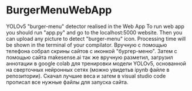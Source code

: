 # BurgerMenuWebApp
YOLOv5 "burger-menu" detector realised in the Web App
To run web app you should run "app.py" and go to the localhost:5000 website. Then you can upload any picture to detect "burger-menu" icon. Processing time will be shown in the terminal of your compilator.
Вручную с помощью телефона собрал скрины сайтов с иконкой "бургер-меню". Затем с помощью сайта makesense.ai так же вручную разметил, загрузил аннотации в google colab для тренировки модели YOLOv5, основанной на сверточных нейронных сетях (можно увидетьв ipynb файле в репозитории). Скачал лучшие веса и затем в visual studio code прописал все нужные файлы для запуска сайта.
